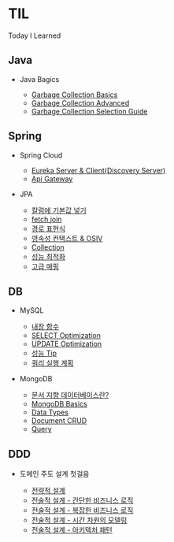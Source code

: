 # TIL
Today I Learned

## Java

* Java Bagics
  
  * [Garbage Collection Basics](./Java/가비지컬렉션_기초.md)
  * [Garbage Collection Advanced](./Java/가비지컬렉션_고급.md)
  * [Garbage Collection Selection Guide](./Java/가비지컬렉션_선택.md)

## Spring

* Spring Cloud

  * [Eureka Server & Client(Discovery Server)](./Spring/eureka_server.md)
  * [Api Gateway](./Spring/api_gateway.md)

* JPA

  * [칼럼에 기본값 넣기](./Spring/컬럼_기본값.md)
  * [fetch join](./Spring/fetch_join.md)
  * [경로 표현식](./Spring/경로표현식.md)
  * [영속성 컨택스트 & OSIV](./Spring/영속성컨택스트.md)
  * [Collection](./Spring/Collection.md)
  * [성능 최적화](./Spring/Optimization.md)
  * [고급 매핑](./Spring/고급_매핑.md)

## DB

* MySQL
  
  * [내장 함수](./MySQL/내장함수.md)
  * [SELECT Optimization](./MySQL/SELECT_최적화.md)
  * [UPDATE Optimization](./MySQL/UPDATE_최적화.md)
  * [성능 Tip](./MySQL/성능_TIP.md)
  * [쿼리 실행 계획](./MySQL/쿼리실행계획_분석법.md)

* MongoDB

  * [문서 지향 데이터베이스란?](./MongoDB/Document_DB.md)
  * [MongoDB Basics](./MongoDB/mongoDB_basics.md)
  * [Data Types](./MongoDB/data_type.md)
  * [Document CRUD](./MongoDB/document_crud.md)
  * [Query](./MongoDB/query.md)

## DDD

* 도메인 주도 설계 첫걸음

   * [전략적 설계](./DDD/도메인주도설계첫걸음/전략적설계.md)
   * [전술적 설계 - 간단한 비즈니스 로직](./DDD/도메인주도설계첫걸음/simple_business_logic.md)
   * [전술적 설계 - 복잡한 비즈니스 로직](./DDD/도메인주도설계첫걸음/complex_business_logic.md)
   * [전술적 설계 - 시간 차원의 모델링](./DDD/도메인주도설계첫걸음/time_dimension.md)
   * [전술적 설계 - 아키텍처 패턴](./DDD/도메인주도설계첫걸음/architecture.md)